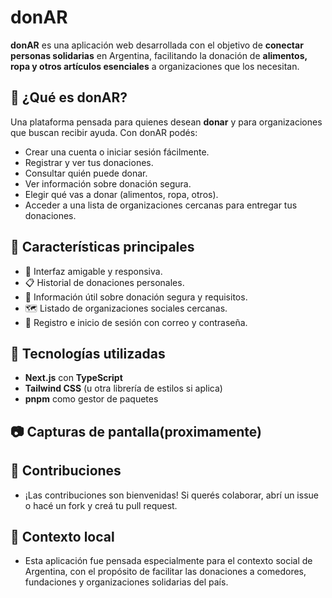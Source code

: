# donAR

**donAR** es una aplicación web desarrollada con el objetivo de **conectar personas solidarias** en Argentina, facilitando la donación de **alimentos, ropa y otros artículos esenciales** a organizaciones que los necesitan.

## 📱 ¿Qué es donAR?

Una plataforma pensada para quienes desean **donar** y para organizaciones que buscan recibir ayuda. Con donAR podés:

- Crear una cuenta o iniciar sesión fácilmente.
- Registrar y ver tus donaciones.
- Consultar quién puede donar.
- Ver información sobre donación segura.
- Elegir qué vas a donar (alimentos, ropa, otros).
- Acceder a una lista de organizaciones cercanas para entregar tus donaciones.

## 🌟 Características principales

- 💙 Interfaz amigable y responsiva.
- 📋 Historial de donaciones personales.
- 🧾 Información útil sobre donación segura y requisitos.
- 🗺️ Listado de organizaciones sociales cercanas.
- 🔐 Registro e inicio de sesión con correo y contraseña.

## 🚀 Tecnologías utilizadas

- **Next.js** con **TypeScript**
- **Tailwind CSS** (u otra librería de estilos si aplica)
- **pnpm** como gestor de paquetes

## 📷 Capturas de pantalla(proximamente)



## 🤝 Contribuciones

- ¡Las contribuciones son bienvenidas! Si querés colaborar, abrí un issue o hacé un fork y creá tu pull request.
##  📍 Contexto local

- Esta aplicación fue pensada especialmente para el contexto social de Argentina, con el propósito de facilitar las donaciones a comedores, fundaciones y organizaciones solidarias del país.
